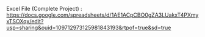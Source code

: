 Excel File (Complete Project) : https://docs.google.com/spreadsheets/d/1AE1ACpCBO0gZA3LUakxT4PXmyxTSOXqx/edit?usp=sharing&ouid=109712973125981843193&rtpof=true&sd=true
